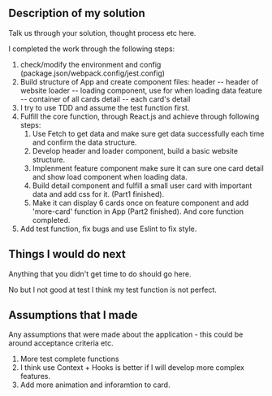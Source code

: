 ## Description of my solution

Talk us through your solution, thought process etc here.

I completed the work through the following steps:
1. check/modify the environment and config (package.json/webpack.config/jest.config)
2. Build structure of App and create component files:
   header -- header of website
   loader -- loading component, use for when loading data
   feature -- container of all cards
   detail -- each card's detail
3. I try to use TDD and assume the test function first.
4. Fulfill the core function, through React.js and achieve through following steps:
   1. Use Fetch to get data and make sure get data successfully each time and confirm the data structure.
   2. Develop header and loader component, build a basic website structure.
   3. Implenment feature component make sure it can sure one card detail and show load component when loading data.
   3. Build detail component and fulfill a small user card with important data and add css for it. (Part1 finished).
   4. Make it can display 6 cards once on feature component and add 'more-card' function in App (Part2 finished). And core function completed.
5. Add test function, fix bugs and use Eslint to fix style. 

## Things I would do next

Anything that you didn't get time to do should go here.

No but I not good at test I think my test function is not perfect.

## Assumptions that I made

Any assumptions that were made about the application - this could be around acceptance criteria etc.

1. More test complete functions
2. I think use Context + Hooks is better if I will develop more complex features.
3. Add more animation and inforamtion to card.
